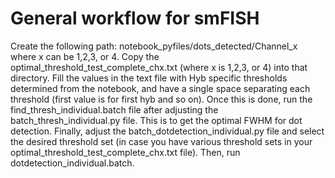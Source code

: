 # General workflow for smFISH

Create the following path: notebook_pyfiles/dots_detected/Channel_x where x can be 1,2,3, or 4. Copy the optimal_threshold_test_complete_chx.txt (where x is 1,2,3, or 4) into that directory. Fill the values in the text file with Hyb specific thresholds determined from the notebook, and have a single space separating each threshold (first value is for first hyb and so on). Once this is done, run the find_thresh_individual.batch file after adjusting the batch_thresh_individual.py file. This is to get the optimal FWHM for dot detection. Finally, adjust the batch_dotdetection_individual.py file and select the desired threshold set (in case you have various threshold sets in your optimal_threshold_test_complete_chx.txt file). Then, run dotdetection_individual.batch.   
